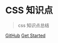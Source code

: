 

# CSS 知识点

> css 知识点总结


[GitHub](https://github.com/docsifyjs/docsify/)
[Get Started](#quick-start)